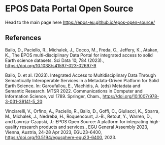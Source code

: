 # EPOS Data Portal Open Source

Head to the main page here https://epos-eu.github.io/epos-open-source/

## References

Bailo, D., Paciello, R., Michalek, J., Cocco, M., Freda, C., Jeffery, K., Atakan, K., The EPOS multi-disciplinary Data Portal for integrated access to solid Earth science datasets. Sci Data 10, 784 (2023)., https://doi.org/10.1038/s41597-023-02697-9

Bailo, D. et al. (2023). Integrated Access to Multidisciplinary Data Through Semantically Interoperable Services in a Metadata-Driven Platform for Solid Earth Science. In: Garoufallou, E., Vlachidis, A. (eds) Metadata and Semantic Research. MTSR 2022. Communications in Computer and Information Science, vol 1789. Springer, Cham., https://doi.org/10.1007/978-3-031-39141-5_20

Vinciarelli, V., Orfino, A., Paciello, R., Bailo, D., Goffi, C., Giuliacci, K., Sbarra, M., Michalek, J., Nedrebø, H., Roquencourt, J.-B., Retout, Y., Warren, D., and Lavrnja-Czapski, J.: EPOS Open Source: A platform for integrating high-quality research products and services., EGU General Assembly 2023, Vienna, Austria, 24-28 Apr 2023, EGU23-6400, https://doi.org/10.5194/egusphere-egu23-6400, 2023.
